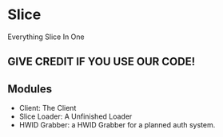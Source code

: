 # Slice
Everything Slice In One
## GIVE CREDIT IF YOU USE OUR CODE!

## Modules
- Client: The Client
- Slice Loader: A Unfinished Loader
- HWID Grabber: a HWID Grabber for a planned auth system.
